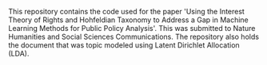 This repository contains the code used for the paper 'Using the Interest Theory of Rights and Hohfeldian Taxonomy
to Address a Gap in Machine Learning Methods for Public Policy Analysis'. This was submitted to Nature Humanities 
and Social Sciences Communications. The repository also holds the document that was topic modeled using Latent Dirichlet Allocation (LDA).
